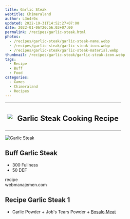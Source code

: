 ```yaml
---
title: Garlic Steak
webtitle: Chimeraland
author: L3n4r0x
updated: 2022-10-31T14:52:27+07:00
date: 2022-01-06T20:56:03+07:00
permalink: /recipes/garlic-steak.html
photos:
  - /recipes/garlic-steak/garlic-steak-name.webp
  - /recipes/garlic-steak/garlic-steak-icon.webp
  - /recipes/garlic-steak/garlic-steak-material.webp
thumbnail: /recipes/garlic-steak/garlic-steak-icon.webp
tags:
  - Recipe
  - Buff
  - Food
categories:
  - Games
  - Chimeraland
  - Recipes
---
```


<section id="bootstrap-wrapper"><link rel="stylesheet" href="https://cdn.statically.io/gh/dimaslanjaka/Web-Manajemen/40ac3225/css/bootstrap-4.5-wrapper.css"/><div class="row mb-2"><div class="col-md-12 mb-2"><table class="table" id="post-info"><tbody><tr><td><img class="d-inline-block me-2" src="/chimeraland/recipes/garlic-steak/garlic-steak-icon.webp" width="auto" height="auto"/></td><td><h1 class="fs-5">Garlic Steak Cooking Recipe</h1></td></tr></tbody></table></div></div><div class="card mb-2"><div class="row g-0"><div class="col-sm-4 position-relative mb-2"><img src="/chimeraland/recipes/garlic-steak/garlic-steak-material.webp" class="card-img fit-cover w-100 h-100" alt="Garlic Steak" data-fancybox="true"/></div><div class="col-sm-8 mb-2"><div class="card-body"><h2 class="card-title fs-5">Buff Garlic Steak</h2><div class="card-text"><ul><li>300 Fullness</li><li>50 DEF</li></ul></div><span class="badge rounded-pill bg-dark">recipe</span></div><div class="card-footer text-end text-muted">webmanajemen.com</div></div></div></div><div class="row mb-2"><div class="col-12 col-lg-6 recipe-item mb-2"><div class="card"><div class="card-body"><h2 class="card-title fs-5">Recipe Garlic Steak 1</h2><div class="card-text"><ul><li>Garlic Powder<span> + </span>Job&#x27;s Tears Powder<span> + </span><a class="text-decoration-none" href="/chimeraland/materials/bosalo-meat.html">Bosalo Meat</a></li></ul></div></div></div></div></div></section>